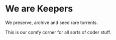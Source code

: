 # We are Keepers

We preserve, archive and seed rare torrents.

This is our comfy corner for all sorts of coder stuff.

